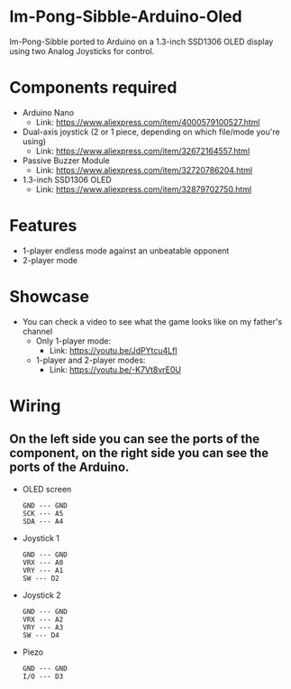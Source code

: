 # Im-Pong-Sibble-Arduino-Oled

Im-Pong-Sibble ported to Arduino on a 1.3-inch SSD1306 OLED display using two Analog Joysticks for control.

# Components required
- Arduino Nano
  - Link: https://www.aliexpress.com/item/4000579100527.html
- Dual-axis joystick (2 or 1 piece, depending on which file/mode you're using)
  - Link: https://www.aliexpress.com/item/32672164557.html
- Passive Buzzer Module
  - Link: https://www.aliexpress.com/item/32720786204.html
- 1.3-inch SSD1306 OLED
  - Link: https://www.aliexpress.com/item/32879702750.html  

# Features
- 1-player endless mode against an unbeatable opponent
- 2-player mode

# Showcase
- You can check a video to see what the game looks like on my father's channel
  - Only 1-player mode:
    - Link: https://youtu.be/JdPYtcu4LfI
  - 1-player and 2-player modes:
    - Link: https://youtu.be/-K7Vt8vrE0U

# Wiring
## On the left side you can see the ports of the component, on the right side you can see the ports of the Arduino.

- OLED screen
  ```VDD --- 3.3V
  GND --- GND
  SCK --- A5
  SDA --- A4

- Joystick 1
  ```+5V --- 5V
  GND --- GND
  VRX --- A0
  VRY --- A1
  SW --- D2

- Joystick 2
  ```+5V --- 5V
  GND --- GND
  VRX --- A2
  VRY --- A3
  SW --- D4

- Piezo
  ```VCC --- 5V
  GND --- GND
  I/O --- D3
